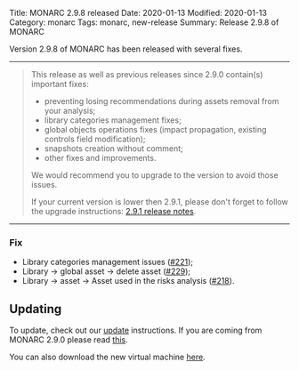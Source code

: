 Title: MONARC 2.9.8 released
Date: 2020-01-13
Modified: 2020-01-13
Category: monarc
Tags: monarc, new-release
Summary: Release 2.9.8 of MONARC

Version 2.9.8 of MONARC has been released with several fixes.

---

>This release as well as previous releases since 2.9.0 contain(s) important fixes:
>
> - preventing losing recommendations during assets removal from your analysis;
> - library categories management fixes;
> - global objects operations fixes (impact propagation, existing controls field modification);
> - snapshots creation without comment;
> - other fixes and improvements.
> 
> We would recommend you to upgrade to the version to avoid those issues.
> 
> If your current version is lower then 2.9.1, please don't forget to follow the upgrade instructions:
> [2.9.1 release notes](https://www.monarc.lu/news/2019/11/25/monarc-291-released/).

---


### Fix

- Library categories management issues
  ([#221](https://github.com/monarc-project/MonarcAppFO/issues/221));
- Library -> global asset -> delete asset
  ([#229](https://github.com/monarc-project/MonarcAppFO/issues/229));
- Library -> asset -> Asset used in the risks analysis
  ([#218](https://github.com/monarc-project/MonarcAppFO/issues/218)).

## Updating

To update, check out our
[update](http://monarc.lu/documentation/technical-guide/#monarc-update) instructions.
If you are coming from MONARC 2.9.0 please read
[this](/news/2019/11/25/monarc-291-released/#updating).

You can also download the new virtual machine
[here](https://github.com/monarc-project/MonarcAppFO/releases/tag/v2.9.8).
